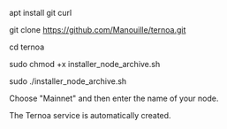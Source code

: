 apt install git curl

git clone https://github.com/Manouille/ternoa.git

cd ternoa

sudo chmod +x installer_node_archive.sh

sudo ./installer_node_archive.sh

Choose "Mainnet" and then enter the name of your node.

The Ternoa service is automatically created.
